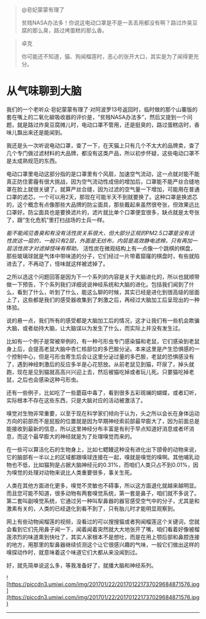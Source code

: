> @皂妃蒙蒙有理了
> 
> 贫贱NASA办法多！你说这电动口罩是不是一丢丢用都没有啊？路过炸臭豆腐的那么臭，路过烤蛋糕的那么香。

> 卓克
> 
> 你可能还不知道，猫、狗闻榴莲时，恶心的张开大口，其实是为了闻得更充分。

# 从气味聊到大脑

我们的一个老听众·皂妃蒙蒙有理了·对阿波罗13号返回时，临时做的那个山寨版的套在嘴上的二氧化碳吸收器的评价是，“贫贱NASA办法多”，然后又提到一个问题，就是路过炸臭豆腐摊儿时，电动口罩不管用，还是挺臭的，路过蛋糕店时，香味儿飘出来还是能闻到。

我还是头一次听说电动口罩，查了一下，在天猫上只有几个不太大的品牌卖，查了几个专门做过滤材料的大品牌，都没有这类产品，所以初步怀疑，这些电动口罩不是太成熟规范的东西。

电动口罩里电动这部分指的是口罩里有个风扇，加速空气流动，这一点就对能不能真正防住雾霾有很大挑战，因为空气流动性成倍的增加后，口罩能不能严丝合缝地罩在脸上就很关键了。就算严丝合缝，因为过滤的空气量一下增加，可能用在普通口罩的滤芯，一个可以用2天，那现在可能半天不到就要换了。这种口罩是换滤芯的，这个概念有点像那些大品牌的防尘面具，那些戴起来虽然很夸张，但效果远比口罩好。防尘面具也是要换滤片的，滤片就比单个口罩便宜很多，缺点就是太夸张了，跟“生化危机”里打扫战场的士兵一样。

 *能不能闻见香臭和有没有活性炭关系很大，但大部分正规的PM2.5口罩是没有活性炭这一层的，一般只有2层，外面是无纺布，内层是高效静电滤棉，只有再加一层活性炭才对滤掉怪味有帮助。* 活性炭在微观结构上有一点像一个跳棋的棋盘，那些玻璃球就是气体中带味道的分子，它们经过一片带着窟窿的棋盘时，有些就陷进去了，不再动了，怪味就这样被滤掉了。

之所以选这个问题回答是因为下一个系列的内容是关于大脑进化的，所以也就顺带做一下预告，下个系列我们详细说说神经系统和大脑的进化。包括我们闻到了什么，看到了什么，听到了什么，能这么聊的时候，其实已经是进化到很高级的层面上了，这些都是我们的感受器收集到了刺激之后，再经过大脑加工后呈现出的一种体验。

说的悬一点，我们所有的感受都是大脑加工后的情况，这才让我们有一些机会欺骗大脑，或者劫持大脑，让大脑误以为发生了什么，而实际上并没有发生过。

比如有一个例子是常被举例的，有一种弓形虫专门感染猫和老鼠，它们感染到老鼠身上后，会提高老鼠大脑中杏仁核部位的多巴胺分泌。本来这里是产生恐惧感的一个控制中心，但是弓形虫寄生后会让这里分泌过量的多巴胺，老鼠的恐惧感没有了，遇到神经刺激后的反应多半是心花怒放。从前老鼠见到猫，吓尿了，掉头就跑，现在是见到猫就高高兴兴迎上去，然后被猫吃掉或者玩儿死。只要猫吃掉老鼠，之后也会感染这种弓形虫。

还有一些例子，比如吃了一些蘑菇中毒了，看到很多五彩斑斓的蝴蝶，或者幻听，实际根本不存在这些东西，只是大脑对应的活动被激活了。

嗅觉对生物非常重要，以至于现在科学家们倾向于认为，头之所以会长在身体运动方向的前部而不是屁股的位置就是因为早期神经索前部最早膨大了，因为前面总是能接收到最新的信息，所以这里神经分布丰富是有利于早点知道好消息或者坏消息，而这个最早膨大的神经就是为了处理嗅觉而来的。

在一些可以算活化石的生物身上，比如七鳃鳗这种没有进化出下颌骨的动物来说，它的脑部有一半以上的区域都跟嗅球连接在一起，嗅就是嗅觉的嗅啊。其他哺乳动物也不低，比如猫狗是占据大脑神经元的0.31%，而咱们人类只占不到0.01%，因为嗅觉的处理对动物来说比人类重要很多，事关生死。

人类在其他方面进化更多，嗅觉不灵敏也不碍事，所以这方面退化就越来越明显。而且您可能不知道，很多动物有两套嗅觉系统，第一套是鼻子，咱们就不多说了。第二套叫副嗅觉系统，它通过另一种叫犁鼻器的器官感受空气中的分子，尤其是和激素有关的，人类的已经退化到看不到了，只有胎儿时才能明显观察到。

网上有些动物闻榴莲的视频，没看过的可以搜搜猫或者狗闻榴莲这个关键词，您就会看到它们先用鼻子闻一下，闻着闻着突然就大大地张开了嘴，咱们看着好像被榴莲浓烈的味道熏到快吐了，其实人家根本不是想吐，而是在用上颚后部和鼻腔连接的地方，用那里的犁鼻器继续侦测这个让它很感兴趣的气味，一般它们做出这样的嗅探动作时，就意味着这个味道它们大都从来没闻到过。

好，就先简单说这么多，等我准备好了，就播大脑和神经系列。

![https://piccdn3.umiwi.com/img/201701/22/201701221737029684871576.jpg](https://piccdn3.umiwi.com/img/201701/22/201701221737029684871576.jpg)

---
